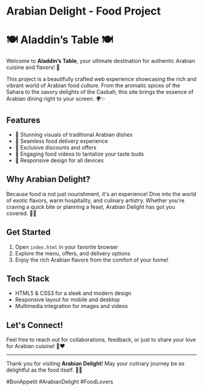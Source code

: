 # Arabian Delight - Food Project
# 🍽 Aladdin’s Table 🍽

Welcome to **Aladdin’s Table**, your ultimate destination for authentic Arabian cuisine and flavors! 🌟

This project is a beautifully crafted web experience showcasing the rich and vibrant world of Arabian food culture. From the aromatic spices of the Sahara to the savory delights of the Casbah, this site brings the essence of Arabian dining right to your screen. 🌍✨

## Features

- 🍛 Stunning visuals of traditional Arabian dishes  
- 🚚 Seamless food delivery experience  
- 🎉 Exclusive discounts and offers  
- 🎥 Engaging food videos to tantalize your taste buds  
- 📱 Responsive design for all devices  

## Why Arabian Delight?

Because food is not just nourishment, it's an experience! Dive into the world of exotic flavors, warm hospitality, and culinary artistry. Whether you're craving a quick bite or planning a feast, Arabian Delight has got you covered. 🥙🍢

## Get Started

1. Open `index.html` in your favorite browser  
2. Explore the menu, offers, and delivery options  
3. Enjoy the rich Arabian flavors from the comfort of your home!  

## Tech Stack

- HTML5 & CSS3 for a sleek and modern design  
- Responsive layout for mobile and desktop  
- Multimedia integration for images and videos  

## Let's Connect!

Feel free to reach out for collaborations, feedback, or just to share your love for Arabian cuisine! 💬❤️

---

Thank you for visiting **Arabian Delight**! May your culinary journey be as delightful as the food itself. 🌟🍴

#BonAppetit #ArabianDelight #FoodLovers
